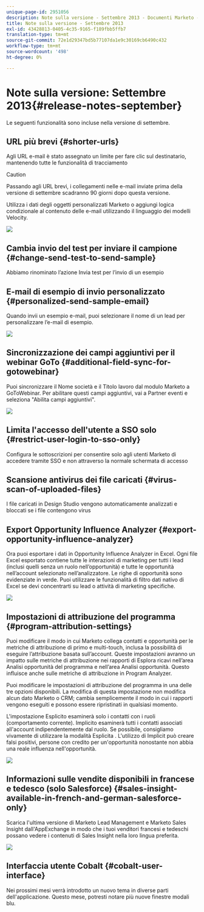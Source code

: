 ```yaml
---
unique-page-id: 2951056
description: Note sulla versione - Settembre 2013 - Documenti Marketo - Documentazione del prodotto
title: Note sulla versione - Settembre 2013
exl-id: 43428813-0405-4c35-9165-f189fbb5ffb7
translation-type: tm+mt
source-git-commit: 72e1d29347bd5b77107da1e9c30169cb6490c432
workflow-type: tm+mt
source-wordcount: '498'
ht-degree: 0%

---
```


# Note sulla versione: Settembre 2013{#release-notes-september}

Le seguenti funzionalità sono incluse nella versione di settembre.

## URL più brevi {#shorter-urls}

Agli URL e-mail è stato assegnato un limite per fare clic sul destinatario, mantenendo tutte le funzionalità di tracciamento

>[!CAUTION]
>
>Passando agli URL brevi, i collegamenti nelle e-mail inviate prima della versione di settembre scadranno 90 giorni dopo questa versione.

Utilizza i dati degli oggetti personalizzati Marketo o aggiungi logica condizionale al contenuto delle e-mail utilizzando il linguaggio dei modelli Velocity.

![](assets/image2014-9-22-17-3a10-3a56.png)

## Cambia invio del test per inviare il campione {#change-send-test-to-send-sample}

Abbiamo rinominato l’azione Invia test per l’invio di un esempio

## E-mail di esempio di invio personalizzato {#personalized-send-sample-email}

Quando invii un esempio e-mail, puoi selezionare il nome di un lead per personalizzare l’e-mail di esempio.

![](assets/image2014-9-22-17-3a11-3a22.png)

## Sincronizzazione dei campi aggiuntivi per il webinar GoTo {#additional-field-sync-for-gotowebinar}

Puoi sincronizzare il Nome società e il Titolo lavoro dal modulo Marketo a GoToWebinar. Per abilitare questi campi aggiuntivi, vai a Partner eventi e seleziona &quot;Abilita campi aggiuntivi&quot;.

![](assets/image2014-9-22-17-3a11-3a53.png)

## Limita l&#39;accesso dell&#39;utente a SSO solo {#restrict-user-login-to-sso-only}

Configura le sottoscrizioni per consentire solo agli utenti Marketo di accedere tramite SSO e non attraverso la normale schermata di accesso

## Scansione antivirus dei file caricati {#virus-scan-of-uploaded-files}

I file caricati in Design Studio vengono automaticamente analizzati e bloccati se i file contengono virus

## Export Opportunity Influence Analyzer {#export-opportunity-influence-analyzer}

Ora puoi esportare i dati in Opportunity Influence Analyzer in Excel. Ogni file Excel esportato contiene tutte le interazioni di marketing per tutti i lead (inclusi quelli senza un ruolo nell’opportunità) e tutte le opportunità nell’account selezionato nell’analizzatore. Le righe di opportunità sono evidenziate in verde. Puoi utilizzare le funzionalità di filtro dati nativo di Excel se devi concentrarti su lead o attività di marketing specifiche.

![](assets/image2014-9-22-17-3a12-3a23.png)

## Impostazioni di attribuzione del programma {#program-attribution-settings}

Puoi modificare il modo in cui Marketo collega contatti e opportunità per le metriche di attribuzione di primo e multi-touch, inclusa la possibilità di eseguire l’attribuzione basata sull’account. Queste impostazioni avranno un impatto sulle metriche di attribuzione nei rapporti di Esplora ricavi nell’area Analisi opportunità del programma e nell’area Analisi opportunità. Questo influisce anche sulle metriche di attribuzione in Program Analyzer.

Puoi modificare le impostazioni di attribuzione del programma in una delle tre opzioni disponibili. La modifica di questa impostazione non modifica alcun dato Marketo o CRM; cambia semplicemente il modo in cui i rapporti vengono eseguiti e possono essere ripristinati in qualsiasi momento.

L&#39;impostazione Esplicito esaminerà solo i contatti con i ruoli (comportamento corrente). Implicito esaminerà tutti i contatti associati all&#39;account indipendentemente dal ruolo. Se possibile, consigliamo vivamente di utilizzare la modalità Esplicita . L&#39;utilizzo di Implicit può creare falsi positivi, persone con credito per un&#39;opportunità nonostante non abbia una reale influenza nell&#39;opportunità.

![](assets/image2014-9-22-17-3a12-3a43.png)

## Informazioni sulle vendite disponibili in francese e tedesco (solo Salesforce) {#sales-insight-available-in-french-and-german-salesforce-only}

Scarica l&#39;ultima versione di Marketo Lead Management e Marketo Sales Insight dall&#39;AppExchange in modo che i tuoi venditori francesi e tedeschi possano vedere i contenuti di Sales Insight nella loro lingua preferita.

![](assets/image2014-9-22-17-3a13-3a12.png)

## Interfaccia utente Cobalt {#cobalt-user-interface}

Nei prossimi mesi verrà introdotto un nuovo tema in diverse parti dell&#39;applicazione. Questo mese, potresti notare più nuove finestre modali blu.

